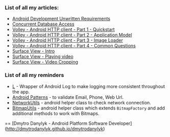 ### List of all my articles:

* [Android Development Unwritten Requirements](https://github.com/dmytrodanylyk/dmytrodanylyk/blob/gh-pages/articles/Unwritten%20Requirements.md)
* [Concurrent Database Access](https://github.com/dmytrodanylyk/dmytrodanylyk/blob/gh-pages/articles/Concurrent%20Database%20Access.md)
* [Volley - Android HTTP client - Part 1 - Quickstart](https://github.com/dmytrodanylyk/dmytrodanylyk/blob/gh-pages/articles/volley-part-1.md)
* [Volley - Android HTTP client - Part 2 - Application Model](https://github.com/dmytrodanylyk/dmytrodanylyk/blob/gh-pages/articles/volley-part-2.md)
* [Volley - Android HTTP client - Part 3 - Image Loader](https://github.com/dmytrodanylyk/dmytrodanylyk/blob/gh-pages/articles/volley-part-3.md)
* [Volley - Android HTTP client - Part 4 - Common Questions](https://github.com/dmytrodanylyk/dmytrodanylyk/blob/gh-pages/articles/volley-part-4.md)
* [Surface View - Intro](https://github.com/dmytrodanylyk/dmytrodanylyk/blob/gh-pages/articles/surface-view-intro.md)
* [Surface View - Playing video](https://github.com/dmytrodanylyk/dmytrodanylyk/blob/gh-pages/articles/surface-view-play-video.md)
* [Surface View - Video Cropping](https://github.com/dmytrodanylyk/dmytrodanylyk/blob/gh-pages/articles/surface-view-video-cropping.md)

### List of all my reminders

* [L][1] - Wrapper of Android Log to make logging more consistent throughout the app.
* [Android Patterns][2] - to validate Email, Phone, Web Url.
* [NetworkUtils][3] - android helper class to check network connection.
* [BitmapUtils][4] - android helper class which extends `BitmapFactory` and add additional methods to work with Bitmaps.

==
[Dmytro Danylyk - Android Platform Software Developer] (http://dmytrodanylyk.github.io/dmytrodanylyk)


  [1]: https://github.com/dmytrodanylyk/dmytrodanylyk/blob/gh-pages/reminder/log.md
  [2]: https://github.com/dmytrodanylyk/dmytrodanylyk/blob/gh-pages/reminder/android-patterns.md
  [3]: https://github.com/dmytrodanylyk/dmytrodanylyk/blob/gh-pages/reminder/network-utils.md
  [4]: https://github.com/dmytrodanylyk/dmytrodanylyk/blob/gh-pages/reminder/bitmap_utils.md
